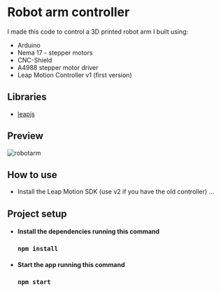 # Robot arm controller

I made this code to control a 3D printed robot arm I built using:

- Arduino
- Nema 17 - stepper motors
- CNC-Shield
- A4988 stepper motor driver
- Leap Motion Controller v1 (first version)

## Libraries

- [leapjs](https://github.com/leapmotion/leapjs)


## Preview

![robotarm]()

## How to use

- Install the Leap Motion SDK (use v2 if you have the old controller)
...


## Project setup

- #### Install the dependencies running this command

  ### `npm install`
  
- #### Start the app running this command

  ### `npm start`

